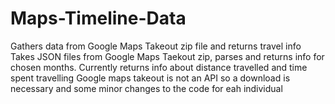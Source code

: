 # Maps-Timeline-Data
Gathers data from Google Maps Takeout zip file and returns travel info
Takes JSON files from Google Maps Taekout zip, parses and returns info for chosen months. 
Currently returns info about distance travelled and time spent travelling
Google maps takeout is not an API so a download is necessary and some minor changes to the code for eah individual
